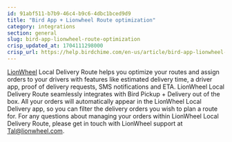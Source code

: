 ```yaml
---
id: 91abf511-b7b9-46c4-b9c6-4dbc1bced9d9
title: "Bird App + Lionwheel Route optimization"
category: integrations
section: general
slug: bird-app-lionwheel-route-optimization
crisp_updated_at: 1704111298000
crisp_url: https://help.birdchime.com/en-us/article/bird-app-lionwheel-route-optimization-5jis2/
---
```


[LionWheel](https://www.lionwheel.com/local-delivery-shopify) Local Delivery Route helps you optimize your routes and assign orders to your drivers with features like estimated delivery time, a driver app, proof of delivery requests, SMS notifications and ETA.
LionWheel Local Delivery Route seamlessly integrates with Bird Pickup + Delivery out of the box. All your orders will automatically appear in the LionWheel Local Delivery app, so you can filter the delivery orders you wish to plan a route for.
For any questions about managing your orders within LionWheel Local Delivery Route, please get in touch with LionWheel support at Tal@lionwheel.com.
